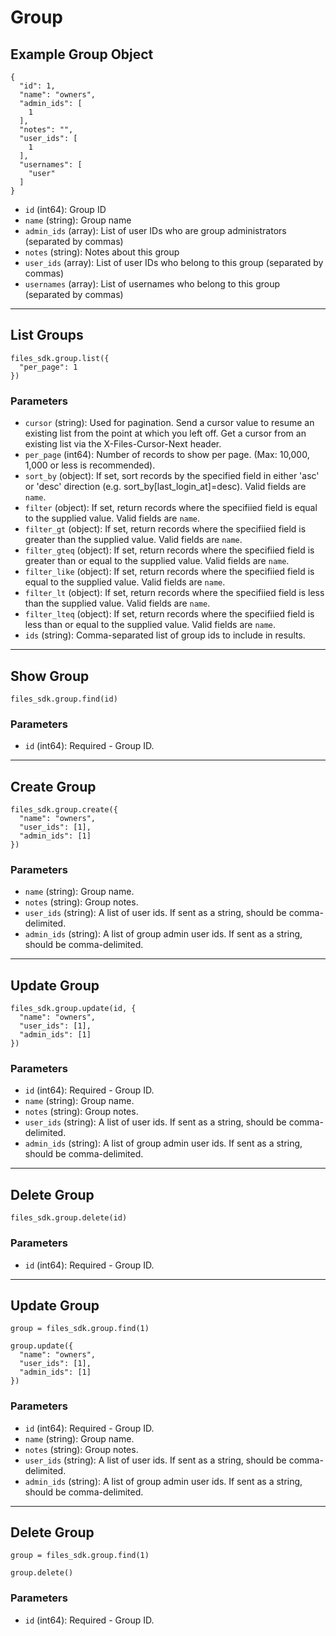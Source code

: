# Group

## Example Group Object

```
{
  "id": 1,
  "name": "owners",
  "admin_ids": [
    1
  ],
  "notes": "",
  "user_ids": [
    1
  ],
  "usernames": [
    "user"
  ]
}
```

* `id` (int64): Group ID
* `name` (string): Group name
* `admin_ids` (array): List of user IDs who are group administrators (separated by commas)
* `notes` (string): Notes about this group
* `user_ids` (array): List of user IDs who belong to this group (separated by commas)
* `usernames` (array): List of usernames who belong to this group (separated by commas)


---

## List Groups

```
files_sdk.group.list({
  "per_page": 1
})
```

### Parameters

* `cursor` (string): Used for pagination.  Send a cursor value to resume an existing list from the point at which you left off.  Get a cursor from an existing list via the X-Files-Cursor-Next header.
* `per_page` (int64): Number of records to show per page.  (Max: 10,000, 1,000 or less is recommended).
* `sort_by` (object): If set, sort records by the specified field in either 'asc' or 'desc' direction (e.g. sort_by[last_login_at]=desc). Valid fields are `name`.
* `filter` (object): If set, return records where the specifiied field is equal to the supplied value. Valid fields are `name`.
* `filter_gt` (object): If set, return records where the specifiied field is greater than the supplied value. Valid fields are `name`.
* `filter_gteq` (object): If set, return records where the specifiied field is greater than or equal to the supplied value. Valid fields are `name`.
* `filter_like` (object): If set, return records where the specifiied field is equal to the supplied value. Valid fields are `name`.
* `filter_lt` (object): If set, return records where the specifiied field is less than the supplied value. Valid fields are `name`.
* `filter_lteq` (object): If set, return records where the specifiied field is less than or equal to the supplied value. Valid fields are `name`.
* `ids` (string): Comma-separated list of group ids to include in results.


---

## Show Group

```
files_sdk.group.find(id)
```

### Parameters

* `id` (int64): Required - Group ID.


---

## Create Group

```
files_sdk.group.create({
  "name": "owners",
  "user_ids": [1],
  "admin_ids": [1]
})
```

### Parameters

* `name` (string): Group name.
* `notes` (string): Group notes.
* `user_ids` (string): A list of user ids. If sent as a string, should be comma-delimited.
* `admin_ids` (string): A list of group admin user ids. If sent as a string, should be comma-delimited.


---

## Update Group

```
files_sdk.group.update(id, {
  "name": "owners",
  "user_ids": [1],
  "admin_ids": [1]
})
```

### Parameters

* `id` (int64): Required - Group ID.
* `name` (string): Group name.
* `notes` (string): Group notes.
* `user_ids` (string): A list of user ids. If sent as a string, should be comma-delimited.
* `admin_ids` (string): A list of group admin user ids. If sent as a string, should be comma-delimited.


---

## Delete Group

```
files_sdk.group.delete(id)
```

### Parameters

* `id` (int64): Required - Group ID.


---

## Update Group

```
group = files_sdk.group.find(1)

group.update({
  "name": "owners",
  "user_ids": [1],
  "admin_ids": [1]
})
```

### Parameters

* `id` (int64): Required - Group ID.
* `name` (string): Group name.
* `notes` (string): Group notes.
* `user_ids` (string): A list of user ids. If sent as a string, should be comma-delimited.
* `admin_ids` (string): A list of group admin user ids. If sent as a string, should be comma-delimited.


---

## Delete Group

```
group = files_sdk.group.find(1)

group.delete()
```

### Parameters

* `id` (int64): Required - Group ID.
